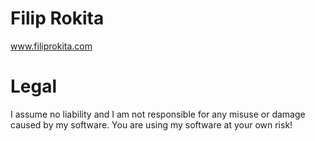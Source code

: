 # Filip Rokita
www.filiprokita.com

# Legal
I assume no liability and I am not responsible for any misuse or damage caused by my software. You are using my software at your own risk!